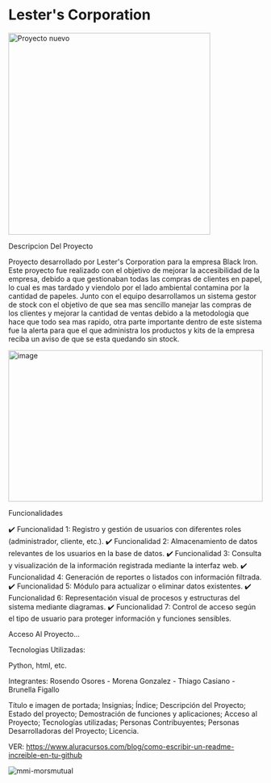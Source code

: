 # Lester's Corporation

<img width="400" height="400" alt="Proyecto nuevo" src="https://github.com/user-attachments/assets/1a8172a8-f29d-45a7-bfee-0a2d6f106204" />

Descripcion Del Proyecto 

Proyecto desarrollado por Lester's Corporation para la empresa Black Iron. Este proyecto fue realizado con el objetivo de mejorar la accesibilidad de la empresa, debido a que gestionaban todas las compras de clientes en papel, lo cual es mas tardado y viendolo por el lado ambiental contamina por la cantidad de papeles. Junto con el equipo desarrollamos un sistema gestor de stock con el objetivo de que sea mas sencillo manejar las compras de los clientes y mejorar la cantidad de ventas debido a la metodologia que hace que todo sea mas rapido, otra parte importante dentro de este sistema fue la alerta para que el que administra los productos y kits de la empresa reciba un aviso de que se esta quedando sin stock.

 <img width="100%" height="300" alt="image" src="https://github.com/user-attachments/assets/4872a041-7fe5-4eef-bed2-4a30a6c3a6ba" />


Funcionalidades

✔️ Funcionalidad 1: Registro y gestión de usuarios con diferentes roles (administrador, cliente, etc.).
✔️ Funcionalidad 2: Almacenamiento de datos relevantes de los usuarios en la base de datos.
✔️ Funcionalidad 3: Consulta y visualización de la información registrada mediante la interfaz web.
✔️ Funcionalidad 4: Generación de reportes o listados con información filtrada.
✔️ Funcionalidad 5: Módulo para actualizar o eliminar datos existentes.
✔️ Funcionalidad 6: Representación visual de procesos y estructuras del sistema mediante diagramas.
✔️ Funcionalidad 7: Control de acceso según el tipo de usuario para proteger información y funciones sensibles.

Acceso Al Proyecto...


Tecnologias Utilizadas: 

Python, html, etc.


Integrantes: Rosendo Osores - Morena Gonzalez - Thiago Casiano - Brunella Figallo

Título e imagen de portada; Insignias; Índice; Descripción del Proyecto; Estado del proyecto; Demostración de funciones y aplicaciones; Acceso al Proyecto; Tecnologías utilizadas; Personas Contribuyentes; Personas Desarrolladoras del Proyecto; Licencia.

VER: https://www.aluracursos.com/blog/como-escribir-un-readme-increible-en-tu-github

![mmi-morsmutual](https://github.com/user-attachments/assets/5bc600ad-72a8-48b5-859e-7de613894ecb)
